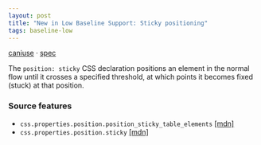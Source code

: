 ```yaml
---
layout: post
title: "New in Low Baseline Support: Sticky positioning"
tags: baseline-low
---
```


[caniuse](https://caniuse.com/?search=sticky-positioning) · [spec](https://drafts.csswg.org/css-position-3/#stickypos-insets)

The `position: sticky` CSS declaration positions an element in the normal flow until it crosses a specified threshold, at which points it becomes fixed (stuck) at that position.

### Source features

- ``css.properties.position.position_sticky_table_elements`` [[mdn]](https://developer.mozilla.org/en-US/search?q=css.properties.position.position_sticky_table_elements)
- ``css.properties.position.sticky`` [[mdn]](https://developer.mozilla.org/en-US/search?q=css.properties.position.sticky)
